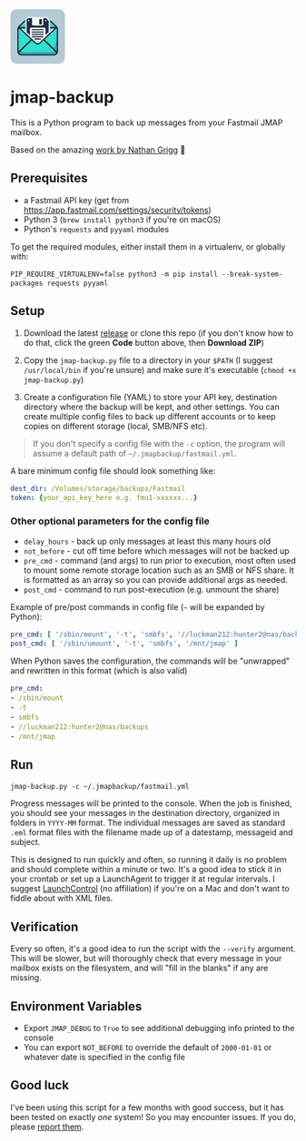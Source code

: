 <img src="./icon.png" height="96" />

# jmap-backup

This is a Python program to back up messages from your Fastmail JMAP mailbox.

Based on the amazing [work by Nathan Grigg][1] 🙏

## Prerequisites

- a Fastmail API key (get from https://app.fastmail.com/settings/security/tokens)
- Python 3 (`brew install python3` if you're on macOS)
- Python's `requests` and `pyyaml` modules

To get the required modules, either install them in a virtualenv, or globally with:

```shell
PIP_REQUIRE_VIRTUALENV=false python3 -m pip install --break-system-packages requests pyyaml
```

## Setup

1. Download the latest [release][4] or clone this repo (if you don't know how to do that, click the green **Code** button above, then **Download ZIP**)

2. Copy the `jmap-backup.py` file to a directory in your `$PATH` (I suggest `/usr/local/bin` if you're unsure) and make sure it's executable (`chmod +x jmap-backup.py`)

3. Create a configuration file (YAML) to store your API key, destination directory where the backup will be kept, and other settings. You can create multiple config files to back up different accounts or to keep copies on different storage (local, SMB/NFS etc).

> If you don't specify a config file with the `-c` option, the program will assume a default path of `~/.jmapbackup/fastmail.yml`.

A bare minimum config file should look something like:

```yaml
dest_dir: /Volumes/storage/backups/Fastmail
token: {your_api_key_here e.g. fmu1-xxxxxx...}
```

### Other optional parameters for the config file

- `delay_hours` - back up only messages at least this many hours old
- `not_before`  - cut off time before which messages will not be backed up
- `pre_cmd`     - command (and args) to run prior to execution, most often used to mount some remote storage location such as an SMB or NFS share. It is formatted as an array so you can provide additional args as needed.
- `post_cmd`    - command to run post-execution (e.g. unmount the share)

Example of pre/post commands in config file (`~` will be expanded by Python):

```yml
pre_cmd: [ '/sbin/mount', '-t', 'smbfs', '//luckman212:hunter2@nas/backups', '/mnt/jmap' ]
post_cmd: [ '/sbin/umount', '-t', 'smbfs', '/mnt/jmap' ]
```

When Python saves the configuration, the commands will be "unwrapped" and rewritten in this format (which is also valid)

```yml
pre_cmd:
- /sbin/mount
- -t
- smbfs
- //luckman212:hunter2@nas/backups
- /mnt/jmap
```

## Run

```shell
jmap-backup.py -c ~/.jmapbackup/fastmail.yml
```

Progress messages will be printed to the console. When the job is finished, you should see your messages in the destination directory, organized in folders in `YYYY-MM` format. The individual messages are saved as standard `.eml` format files with the filename made up of a datestamp, messageid and subject.

This is designed to run quickly and often, so running it daily is no problem and should complete within a minute or two. It's a good idea to stick it in your crontab or set up a LaunchAgent to trigger it at regular intervals. I suggest [LaunchControl][3] (no affiliation) if you're on a Mac and don't want to fiddle about with XML files.

## Verification

Every so often, it's a good idea to run the script with the `--verify` argument. This will be slower, but will thoroughly check that every message in your mailbox exists on the filesystem, and will "fill in the blanks" if any are missing.

## Environment Variables

- Export `JMAP_DEBUG` to `True` to see additional debugging info printed to the console
- You can export `NOT_BEFORE` to override the default of `2000-01-01` or whatever date is specified in the config file

## Good luck

I've been using this script for a few months with good success, but it has been tested on exactly _one_ system! So you may encounter issues. If you do, please [report them][2].

[1]: https://nathangrigg.com/2021/08/fastmail-backup
[2]: https://github.com/luckman212/jmap-backup/issues
[3]: https://www.soma-zone.com/LaunchControl/
[4]: https://github.com/luckman212/jmap-backup/releases/latest
